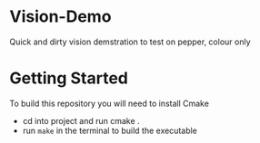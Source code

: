 # Vision-Demo
Quick and dirty vision demstration to test on pepper, colour only

# Getting Started

To build this repository you will need to install Cmake

- cd into project and run cmake .
- run ```make``` in the terminal to build the executable